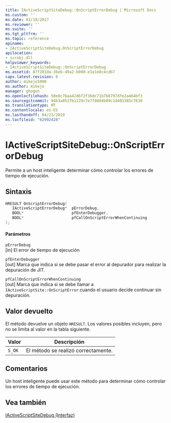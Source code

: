 ```yaml
---
title: IActiveScriptSiteDebug::OnScriptErrorDebug | Microsoft Docs
ms.custom: ''
ms.date: 01/18/2017
ms.reviewer: ''
ms.suite: ''
ms.tgt_pltfrm: ''
ms.topic: reference
apiname:
- IActiveScriptSiteDebug.OnScriptErrorDebug
apilocation:
- scrobj.dll
helpviewer_keywords:
- IActiveScriptSiteDebug::OnScriptErrorDebug
ms.assetid: 87f201da-36eb-49a2-b000-e1e1e8c4cdb7
caps.latest.revision: 8
author: mikejo5000
ms.author: mikejo
manager: ghogen
ms.openlocfilehash: 50e8c7baa42d6f2f36dc71b768797dfe2a464bf3
ms.sourcegitcommit: 94b3a052fb1229c7e7f8804b09c1d403385c7630
ms.translationtype: MT
ms.contentlocale: es-ES
ms.lasthandoff: 04/23/2019
ms.locfileid: "62992428"
---
```

# <a name="iactivescriptsitedebugonscripterrordebug"></a>IActiveScriptSiteDebug::OnScriptErrorDebug
Permite a un host inteligente determinar cómo controlar los errores de tiempo de ejecución.  
  
## <a name="syntax"></a>Sintaxis  
  
```cpp
HRESULT OnScriptErrorDebug(  
   IActiveScriptErrorDebug*  pErrorDebug,  
   BOOL*                     pfEnterDebugger,  
   BOOL*                     pfCallOnScriptErrorWhenContinuing  
);  
```  
  
#### <a name="parameters"></a>Parámetros  
 `pErrorDebug`  
 [in] El error de tiempo de ejecución  
  
 `pfEnterDebugger`  
 [out] Marca que indica si se debe pasar el error al depurador para realizar la depuración de JIT.  
  
 `pfCallOnScriptErrorWhenContinuing`  
 [out] Marca que indica si se debe llamar a `IActiveScriptSite::OnScriptError` cuando el usuario decide continuar sin depuración.  
  
## <a name="return-value"></a>Valor devuelto  
 El método devuelve un objeto `HRESULT`. Los valores posibles incluyen, pero no se limita al valor en la tabla siguiente.  
  
|Valor|Descripción|  
|-----------|-----------------|  
|`S_OK`|El método se realizó correctamente.|  
  
## <a name="remarks"></a>Comentarios  
 Un host inteligente puede usar este método para determinar cómo controlar los errores de tiempo de ejecución.  
  
## <a name="see-also"></a>Vea también  
 [IActiveScriptSiteDebug (Interfaz)](../../winscript/reference/iactivescriptsitedebug-interface.md)